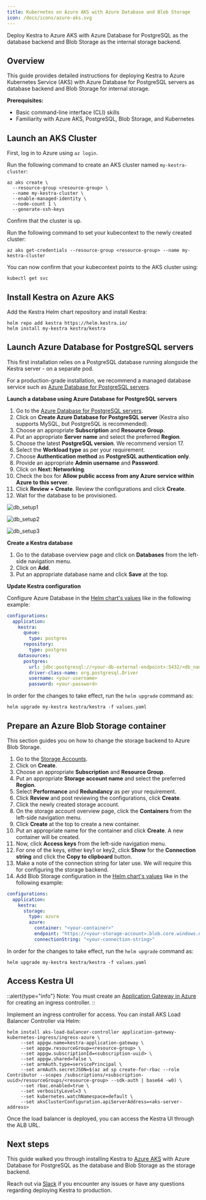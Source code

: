 ```yaml
---
title: Kubernetes on Azure AKS with Azure Database and Blob Storage
icon: /docs/icons/azure-aks.svg
---
```


Deploy Kestra to Azure AKS with Azure Database for PostgreSQL as the database backend and Blob Storage as the internal storage backend.

## Overview
This guide provides detailed instructions for deploying Kestra to Azure Kubernetes Service (AKS) with Azure Database for PostgreSQL servers as database backend and Blob Storage for internal storage.

**Prerequisites:**
- Basic command-line interface (CLI) skills
- Familiarity with Azure AKS, PostgreSQL, Blob Storage, and Kubernetes

## Launch an AKS Cluster
First, log in to Azure using `az login`.

Run the following command to create an AKS cluster named `my-kestra-cluster`:

```shell
az aks create \
  --resource-group <resource-group> \
  --name my-kestra-cluster \
  --enable-managed-identity \
  --node-count 1 \
  --generate-ssh-keys
```

Confirm that the cluster is up.

Run the following command to set your kubecontext to the newly created cluster:

```shell
az aks get-credentials --resource-group <resource-group> --name my-kestra-cluster
```

You can now confirm that your kubecontext points to the AKS cluster using:

```shell
kubectl get svc
```

## Install Kestra on Azure AKS
Add the Kestra Helm chart repository and install Kestra:

```shell
helm repo add kestra https://helm.kestra.io/
helm install my-kestra kestra/kestra
```

## Launch Azure Database for PostgreSQL servers

This first installation relies on a PostgreSQL database running alongside the Kestra server - on a separate pod.

For a production-grade installation, we recommend a managed database service such as [Azure Database for PostgreSQL servers](https://azure.microsoft.com/en-gb/products/postgresql/).

**Launch a database using Azure Database for PostgreSQL servers**

1. Go to the [Azure Database for PostgreSQL servers](https://portal.azure.com/#view/HubsExtension/BrowseResource/resourceType/Microsoft.DBforPostgreSQL%2Fservers).
2. Click on **Create Azure Database for PostgreSQL server** (Kestra also supports MySQL, but PostgreSQL is recommended).
3. Choose an appropriate **Subscription** and **Resource Group**.
4. Put an appropriate **Server name** and select the preferred **Region**.
5. Choose the latest **PostgreSQL version**. We recommend version 17.
6. Select the **Workload type** as per your requirement.
7. Choose **Authentication method** as **PostgreSQL authentication only**.
8. Provide an appropriate **Admin username** and **Password**.
9. Click on **Next: Networking**.
10. Check the box for **Allow public access from any Azure service within Azure to this server**.
11. Click **Review + Create**. Review the configurations and click **Create**.
12. Wait for the database to be provisioned.

![db_setup1](/docs/administrator-guide/deployment/kubernetes-azure-aks/db_setup1.png)

![db_setup2](/docs/administrator-guide/deployment/kubernetes-azure-aks/db_setup2.png)

![db_setup3](/docs/administrator-guide/deployment/kubernetes-azure-aks/db_setup3.png)

**Create a Kestra database**

1. Go to the database overview page and click on **Databases** from the left-side navigation menu.
2. Click on **Add**.
3. Put an appropriate database name and click **Save** at the top.

**Update Kestra configuration**

Configure Azure Database in the [Helm chart's values](https://github.com/kestra-io/helm-charts/blob/master/charts/kestra/values.yaml#L11) like in the following example:

```yaml
configurations:
  application:
    kestra:
      queue:
        type: postgres
      repository:
        type: postgres
    datasources:
      postgres:
        url: jdbc:postgresql://<your-db-external-endpoint>:5432/<db_name>
        driver-class-name: org.postgresql.Driver
        username: <your-username>
        password: <your-password>
```

In order for the changes to take effect, run the `helm upgrade` command as:

```shell
helm upgrade my-kestra kestra/kestra -f values.yaml
```

## Prepare an Azure Blob Storage container

This section guides you on how to change the storage backend to Azure Blob Storage.

1. Go to the [Storage Accounts](https://portal.azure.com/#view/HubsExtension/BrowseResource/resourceType/Microsoft.Storage%2FStorageAccounts).
2. Click on **Create**.
3. Choose an appropriate **Subscription** and **Resource Group**.
4. Put an appropriate **Storage account name** and select the preferred **Region**.
5. Select **Performance** and **Redundancy** as per your requirement.
6. Click **Review** and post reviewing the configurations, click **Create**.
7. Click the newly created storage account.
8. On the storage account overview page, click the **Containers** from the left-side navigation menu.
9. Click **Create** at the top to create a new container.
10. Put an appropriate name for the container and click **Create**. A new container will be created.
11. Now, click **Access keys** from the left-side navigation menu.
12. For one of the keys, either key1 or key2, click **Show** for the **Connection string** and click the **Copy to clipboard** button.
13. Make a note of the connection string for later use. We will require this for configuring the storage backend.
14. Add Blob Storage configuration in the [Helm chart's values](https://github.com/kestra-io/helm-charts/blob/master/charts/kestra/values.yaml#L11) like in the following example:

```yaml
configurations:
  application:
    kestra:
      storage:
        type: azure
        azure:
          container: "<your-container>"
          endpoint: "https://<your-storage-account>.blob.core.windows.net/"
          connectionString: "<your-connection-string>"
```

In order for the changes to take effect, run the `helm upgrade` command as:

```shell
helm upgrade my-kestra kestra/kestra -f values.yaml
```

## Access Kestra UI

::alert{type="info"}
Note: You must create an [Application Gateway in Azure](https://portal.azure.com/#view/Microsoft_Azure_Network/LoadBalancingHubMenuBlade/~/applicationgateways) for creating an ingress controller.
::

Implement an ingress controller for access. You can install AKS Load Balancer Controller via Helm:

```shell
helm install aks-load-balancer-controller application-gateway-kubernetes-ingress/ingress-azure \
     --set appgw.name=kestra-application-gateway \
     --set appgw.resourceGroup=<resource-group> \
     --set appgw.subscriptionId=<subscription-uuid> \
     --set appgw.shared=false \
     --set armAuth.type=servicePrincipal \
     --set armAuth.secretJSON=$(az ad sp create-for-rbac --role Contributor --scopes /subscriptions/<subscription-uuid>/resourceGroups/<resource-group> --sdk-auth | base64 -w0) \
     --set rbac.enabled=true \
     --set verbosityLevel=3 \
     --set kubernetes.watchNamespace=default \
     --set aksClusterConfiguration.apiServerAddress=<aks-server-address>
```

Once the load balancer is deployed, you can access the Kestra UI through the ALB URL.

## Next steps

This guide walked you through installing Kestra to [Azure AKS](https://learn.microsoft.com/en-us/azure/aks/) with Azure Database for PostgreSQL as the database and Blob Storage as the storage backend.

Reach out via [Slack](/slack) if you encounter any issues or have any questions regarding deploying Kestra to production.
